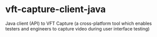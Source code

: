 # vft-capture-client-java
Java client (API) to VFT Capture (a cross-platform tool which enables testers and engineers to capture video during user interface testing)
